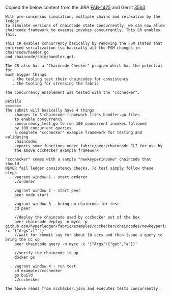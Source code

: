 Copied the below content from the JIRA [FAB-1475](https://jira.hyperledger.org/browse/FAB-1475) and Gerrit [3563](https://gerrit.hyperledger.org/r/#/c/3563/)

    With pre-consensus simulation, multiple chains and relaxation by the ledger
    to simulate versions of chaincode state concurrently, we can now allow
    chaincode framework to execute invokes concurrently. This CR enables this.
    
    This CR enables concurrency basically by removing the FSM states that
    enforced serialization (so basically all the FSM changes in chaincode/hander.go
    and chaincode/shim/handler.go).
    
    The CR also has a "Chaincode Checker" program which has the potential for
    much bigger things
       . the tooling test their chaincodes for consistency
       . the tooling for stressing the fabric
    
    The concurrency enablement was tested with the "ccchecker".
    
    Details
    =======
    The submit will basically have 4 things
      . changes to 3 chaincode framework files handler.go files
        to enable concurrency
      . concurrency_test.go to run 100 concurrent invokes followed
        by 100 concurrent queries
      . a complete "ccchecker" example framework for testing and validating
        chaincodes
      . exports some functions under fabric/peer/chaincode CLI for use by
        the above ccchecker example framework
    
    "ccchecker" comes with a sample "newkeyperinvoke" chaincode that should
    NEVER fail ledger consistency checks. To test simply follow these steps
      . vagrant window 1 - start orderer
        ./orderer
    
      . vagrant window 2 - start peer
        peer node start
    
      . vagrant window 3 - bring up chaincode for test
        cd peer
    
        //deploy the chaincode used by ccchecker out of the box
        peer chaincode deploy -n mycc -p github.com/hyperledger/fabric/examples/ccchecker/chaincodes/newkeyperinvoke -c '{"Args":[""]}'
        //wait for commit say for about 10 secs and then issue a query to bring the CC up
        peer chaincode query -n mycc -c '{"Args":["get","a"]}'
    
        //verify the chaincode is up
        docker ps
    
      . vagrant window 4 - run test
        cd examples/ccchecker
        go build
        ./ccchecker
    
    The above reads from ccchecker.json and executes tests concurrently.
